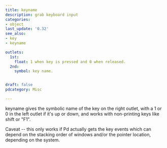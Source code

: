 ```yaml
---
title: keyname
description: grab keyboard input
categories:
- object
last_update: '0.32'
see_also:
- key
- keyname

outlets:
  1st:
    float: 1 when key is pressed and 0 when released.
  2nd:
    symbol: key name.


draft: false
pdcategory: Misc

---
```


keyname gives the symbolic name of the key on the right outlet, with a 1 or 0 in the left outlet if it's up or down, and works with non-printing keys like shift or "F1".

Caveat -- this only works if Pd actually gets the key events which can depend on the stacking order of windows and/or the pointer location, depending on the system.
